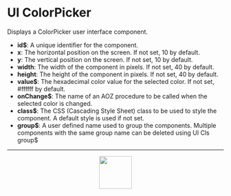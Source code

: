 # UI ColorPicker
Displays a ColorPicker user interface component.
- **id&dollar;**: A unique identifier for the component.
- **x**: The horizontal position on the screen. If not set, 10 by default.
- **y**: The vertical position on the screen. If not set, 10 by default.
- **width**: The width of the component in pixels. If not set, 40 by default.
- **height**: The height of the component in pixels. If not set, 40 by default.
- **value&dollar;**: The hexadecimal color value for the selected color. If not set, #ffffff by default.
- **onChange&dollar;**: The name of an AOZ procedure to be called when the selected color is changed.
- **class&dollar;**: The CSS (Cascading Style Sheet) class to be used to style the component. A default style is used if not set.
- **group&dollar;**: A user defined name used to group the components. Multiple components with the same group name can be deleted using UI Cls group&dollar;
---
<p align="center"><img valign="middle" width="76px" src="https://drive.google.com/uc?export=view&id=1c2KO0LJpvMS9X9CAGV6dOfciR7OWhdKA" /></p>
